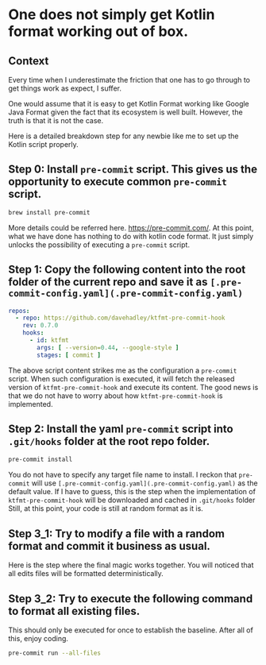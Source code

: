 # One does not simply get Kotlin format working out of box.

## Context
Every time when I underestimate the friction that one has to go through to get things work as expect,
I suffer.

One would assume that it is easy to get Kotlin Format working like Google Java Format given the fact that
its ecosystem is well built. However, the truth is that it is not the case.

Here is a detailed breakdown step for any newbie like me to set up the Kotlin script properly.


## Step 0: Install `pre-commit` script. This gives us the opportunity to execute common `pre-commit` script.
```bash
brew install pre-commit
```
More details could be referred here. https://pre-commit.com/. At this point, what we have done has nothing
to do with kotlin code format. It just simply unlocks the possibility of executing a `pre-commit` script.

## Step 1: Copy the following content into the root folder of the current repo and save it as `[.pre-commit-config.yaml](.pre-commit-config.yaml)`
```yaml
repos:
  - repo: https://github.com/davehadley/ktfmt-pre-commit-hook
    rev: 0.7.0
    hooks:
      - id: ktfmt
        args: [ --version=0.44, --google-style ]
        stages: [ commit ]
```
The above script content strikes me as the configuration a `pre-commit` script.
When such configuration is executed, it will fetch the released version of `ktfmt-pre-commit-hook` and execute its content.
The good news is that we do not have to worry about how `ktfmt-pre-commit-hook` is implemented.

## Step 2: Install the yaml `pre-commit` script into `.git/hooks` folder at the root repo folder.
```bash
pre-commit install
```
You do not have to specify any target file name to install. I reckon that `pre-commit` will use `[.pre-commit-config.yaml](.pre-commit-config.yaml)` as the default value.
If I have to guess, this is the step when the implementation of `ktfmt-pre-commit-hook` will be downloaded and cached in `.git/hooks` folder
Still, at this point, your code is still at random format as it is.

## Step 3_1: Try to modify a file with a random format and commit it business as usual.
Here is the step where the final magic works together. 
You will noticed that all edits files will be formatted deterministically.


## Step 3_2: Try to execute the following command to format all existing files.
This should only be executed for once to establish the baseline. After all of this, enjoy coding.
```bash
pre-commit run --all-files
```